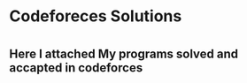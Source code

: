 <h1> Codeforeces Solutions <h1>
<h2> Here I attached My programs solved and accapted in codeforces <h2>
